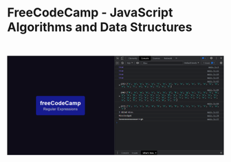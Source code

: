 <div align="start">

# FreeCodeCamp - JavaScript Algorithms and Data Structures

</div>

<br>

<div align="center">

![JCAVI](/img/codecamp.png)

</div>
